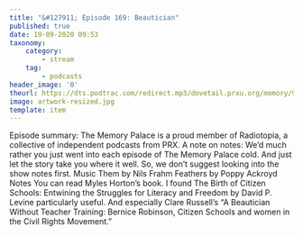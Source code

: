 ```yaml
---
title: "&#127911; Episode 169: Beautician"
published: true
date: 19-09-2020 09:53
taxonomy:
    category:
        - stream
    tag:
        - podcasts
header_image: '0'
theurl: https://dts.podtrac.com/redirect.mp3/dovetail.prxu.org/memory/9d4152c8-f5a4-4ea6-94c9-651ecf0babe3/thememorypalace.mp3
image: artwork-resized.jpg
template: item
--- 
```

Episode summary: The Memory Palace is a proud member of Radiotopia, a collective of independent podcasts from PRX. A note on notes: We’d much rather you just went into each episode of The Memory Palace cold. And just let the story take you where it well. So, we don’t suggest looking into the show notes first. Music Them by Nils Frahm Feathers by Poppy Ackroyd Notes You can read Myles Horton’s book. I found The Birth of Citizen Schools: Entwining the Struggles for Literacy and Freedom by David P. Levine particularly useful. And especially Clare Russell’s “A Beautician Without Teacher Training: Bernice Robinson, Citizen Schools and women in the Civil Rights Movement.”
